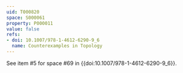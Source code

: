 ```yaml
---
uid: T000820
space: S000061
property: P000011
value: false
refs:
- doi: 10.1007/978-1-4612-6290-9_6
  name: Counterexamples in Topology
---
```


See item #5 for space #69 in {{doi:10.1007/978-1-4612-6290-9_6}}.
